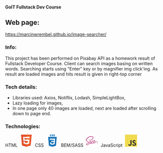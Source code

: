 #### GoIT Fullstack Dev Course

## Web page:
https://marcinwrembel.github.io/image-searcher/

### Info:

This project has been performed on Pixabay API as a homework result of Fullstack Developer Course.
Client can search images basing on written words. Searching starts using "Enter" key or by magnifier img click'ing. 
As result are loaded images and hits result is given in right-top corner

### Tech details:
- Libraries used: Axios, Notiflix, Lodash, SimpleLightBox,
- Lazy loading for images,
- In one page only 40 images are loaded, next are loaded after scrolling down to page end.


### Technologies:
HTML &nbsp;<img src="https://github.com/devicons/devicon/blob/master/icons/html5/html5-original.svg" title="HTML5" alt="HTML" width="40" height="40"/>&nbsp;
CSS &nbsp;<img src="https://github.com/devicons/devicon/blob/master/icons/css3/css3-plain-wordmark.svg"  title="CSS3" alt="CSS" width="40" height="40"/>&nbsp;
BEM/SASS &nbsp;<img src="https://github.com/devicons/devicon/blob/master/icons/sass/sass-original.svg" title="JavaScript" alt="JavaScript" width="40" height="40"/>&nbsp;
JavaScript &nbsp;<img src="https://github.com/devicons/devicon/blob/master/icons/javascript/javascript-original.svg" title="JavaScript" alt="JavaScript" width="40" height="40"/>&nbsp;
